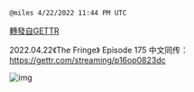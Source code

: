 
`@miles 4/22/2022 11:44 PM UTC`

[轉發自GETTR](https://gettr.com/post/p16okgs80b4)

2022.04.22《The Fringe》 Episode 175
中文同传：https://gettr.com/streaming/p16op0823dc

![img](https://media.gettr.com/group44/origin/2022/04/22/23/39e12762-42c9-548a-6f24-a4202306b4c0/6383d6c383a688bc0ce747d8282e44b3.jpeg)
